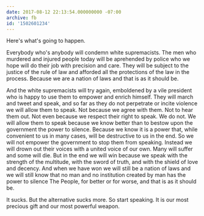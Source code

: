 ```yaml
---
date: 2017-08-12 22:13:54.000000000 -07:00
archive: fb
id: '1502601234'
---
```


Here's what's going to happen. 

Everybody who's anybody will condemn white supremacists. The men who murdered and injured people today will be aprehended by police who we hope will do their job with precision and care. They will be subject to the justice of the rule of law and afforded all the protections of the law in the process. Because we are a nation of laws and that is as it should be.

And the white supremacists will try again, emboldened by a vile president who is happy to use them to empower and enrich himself. They will march and tweet and speak, and so far as they do not perpetrate or incite violence we will allow them to speak. Not because we agree with them. Not to hear them out. Not even because we respect their right to speak. We do not. We will allow them to speak because we know better than to bestow upon the government the power to silence. Because we know it is a power that, while convenient to us in many cases, will be destructive to us in the end. So we will not empower the government to stop them from speaking. Instead we will drown out their voices with a united voice of our own. Many will suffer and some will die. But in the end we will win because we speak with the strength of the multitude, with the sword of truth, and with the shield of love and decency. And when we have won we will still be a nation of laws and we will still know that no man and no institution created by man has the power to silence The People, for better or for worse, and that is as it should be.

It sucks. But the alternative sucks more. So start speaking. It is our most precious gift and our most powerful weapon.
